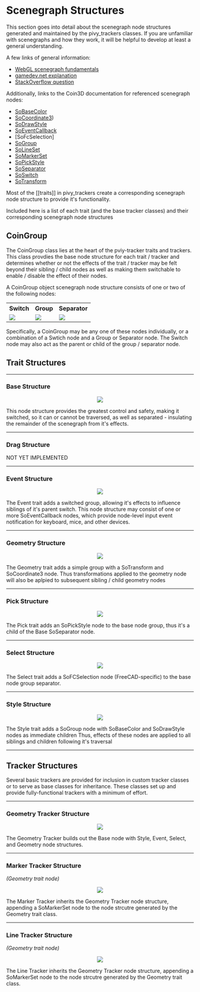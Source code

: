 # Scenegraph Structures

This section goes into detail about the scenegraph node structures generated and maintained by the pivy_trackers classes.  If you are unfamiliar with scenegraphs and how they work, it will be helpful to develop at least a general understanding.  

A few links of general information:

* [WebGL scenegraph fundamentals](https://webglfundamentals.org/webgl/lessons/webgl-scene-graph.html)
* [gamedev.net explanation](http://archive.gamedev.net/archive/reference/programming/features/scenegraph/index.html)
* [StackOverflow question](https://stackoverflow.com/questions/5319282/game-engines-what-are-scene-graphs)


Additionally, links to the Coin3D documentation for referenced scenegraph nodes:

* [SoBaseColor](https://grey.colorado.edu/coin3d/classSoBaseColor.html)
* [SoCoordinate3](https://grey.colorado.edu/coin3d/classSoCoordinate3.html))
* [SoDrawStyle](https://grey.colorado.edu/coin3d/classSoDrawStyle.html)
* [SoEventCallback](https://grey.colorado.edu/coin3d/classSoEventCallback.html)
* [SoFcSelection]
* [SoGroup](https://grey.colorado.edu/coin3d/classSoGroup.html)
* [SoLineSet](https://grey.colorado.edu/coin3d/classSoLineSet.html)
* [SoMarkerSet](https://grey.colorado.edu/coin3d/classSoMarkerSet.html)
* [SoPickStyle](https://grey.colorado.edu/coin3d/classSoPickStyle.html)
* [SoSeparator](https://grey.colorado.edu/coin3d/classSoSeparator.html)
* [SoSwitch](https://grey.colorado.edu/coin3d/classSoSwitch.html)
* [SoTransform](https://grey.colorado.edu/coin3d/classSoTransform.html)

Most of the [[traits]] in pivy_trackers create a corresponding scenegraph node structure to provide it's functionality.

Included here is a list of each trait (and the base tracker classes) and their corresponding scenegraph node structures

## CoinGroup

The CoinGroup class lies at the heart of the pviy-tracker traits and trackers.  This class provdies the base node structure
for each trait / tracker and determines whether or not the effects of the trait / tracker may be felt beyond
their sibling / child nodes as well as making them switchable to enable / disable the effect of their nodes.

A CoinGroup object  scenegraph node structure consists of one or two of the following nodes:
<div>
<table width: 50%; margin-left: auto; margin-right: auto>
    <tr>
        <th scope="col">Switch</th>
        <th scope="col">Group</th>
        <th scope="col">Separator</th>
    </tr>
    <tr>
        <td><img src="images/switch.svg"></td>
        <td><img src="images/group.svg"></td>
        <td><img src="images/separator.svg"></td>
    </tr>
</table>
</div>
Specifically, a CoinGroup may be any one of these nodes individually, or a combination of a Swtich node and a Group or Separator node.
The Switch node may also act as the parent or child of the group / separator node.

## Trait Structures
***
### Base Structure


<p align="center"><img src="images/switch-separator.svg"></p>

This node structure provides the greatest control and safety, making it switched, so it can or cannot be traversed,
as well as separated - insulating the remainder of the scenegraph from it's effects.
***
### Drag Structure

 NOT YET IMPLEMENTED
***
### Event Structure


<p align="center"><img src="images/event.svg"></p>

The Event trait adds a switched group, allowing it's effects to influence siblings of it's parent switch.
This node structure may consist of one or more SoEventCallback nodes, which provide node-level input event notification
for keyboard, mice, and other devices.
***
### Geometry Structure


<p align="center"><img src="images/geometry.svg"></p>

The Geometry trait adds a simple group with a SoTransform and SoCoordinate3 node.  Thus transformations applied
to the geometry node will also be aplpied to subsequent sibling / child geometry nodes
***
### Pick Structure


<p align="center"><img src="images/pick.svg"></p>

The Pick trait adds an SoPickStyle node to the base node group, thus it's a child of the Base SoSeparator node.
***
### Select Structure


<p align="center"><img src="images/select.svg"></p>

The Select trait adds a SoFCSelection node (FreeCAD-specific) to the base node group separator.
***
### Style Structure

<p align="center"><img src="images/style.svg"></p>

The Style trait adds a SoGroup node with SoBaseColor and SoDrawStyle nodes as immediate children
Thus, effects of these nodes are applied to all siblings and children following it's traversal

***
## Tracker Structures

Several basic trackers are provided for inclusion in custom tracker classes or to serve as base classes
for inheritance.  These classes set up and provide fully-functional trackers with a minimum of effort.

***
### Geometry Tracker Structure

<p align="center"><img src="images/geometry_tracker.svg"></p>

The Geometry Tracker builds out the Base node with Style, Event, Select, and Geometry node structures.

***
### Marker Tracker Structure
*(Geometry trait node)*

<p align="center"><img src="images/marker_tracker.svg"></p>

The Marker Tracker inherits the Geometry Tracker node structure, appending a SoMarkerSet node to the
node strcutre generated by the Geometry trait class.
***
### Line Tracker Structure 
*(Geometry trait node)*

<p align="center"><img src="images/line_tracker.svg"></p>

The Line Tracker inherits the Geometry Tracker node structure, appending a SoMarkerSet node to the
node strcutre generated by the Geometry trait class.
